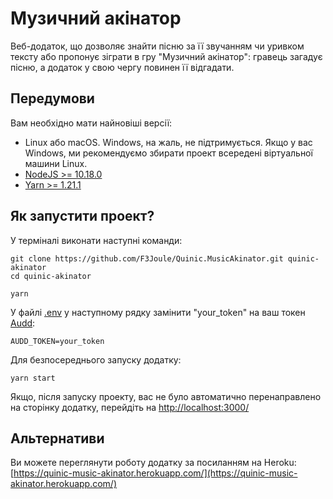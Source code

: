 # Музичний акінатор
Веб-додаток, що дозволяє знайти пісню за її звучанням чи уривком тексту або пропонує зіграти в гру "Музичний акінатор": гравець загадує пісню, а додаток у свою чергу повинен її відгадати.

## Передумови
Вам необхідно мати найновіші версії:
- Linux або macOS. Windows, на жаль, не підтримується. Якщо у вас Windows, ми рекомендуємо збирати проект всередені віртуальної машини Linux.
- [NodeJS >= 10.18.0](https://nodejs.org/en/)
- [Yarn >= 1.21.1](https://yarnpkg.com/getting-started/install)

## Як запустити проект?
У терміналі виконати наступні команди:
```shell
git clone https://github.com/F3Joule/Quinic.MusicAkinator.git quinic-akinator
cd quinic-akinator

yarn
```

У файлі [.env](.env) у наступному рядку замінити "your_token" на ваш токен [Audd](https://audd.io/):
```
AUDD_TOKEN=your_token
```
Для безпосереднього запуску додатку:
```shell
yarn start
```
Якщо, після запуску проекту, вас не було автоматично перенаправлено на сторінку додатку, перейдіть на [http://localhost:3000/](http://localhost:3000/)

## Альтернативи
Ви можете переглянути роботу додатку за посиланням на Heroku:
[https://quinic-music-akinator.herokuapp.com/](https://quinic-music-akinator.herokuapp.com/)
